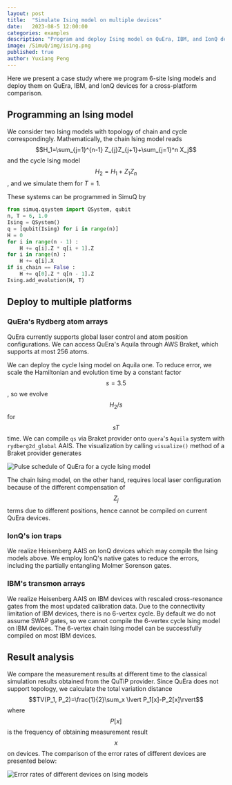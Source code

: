```yaml
---
layout: post
title:  "Simulate Ising model on multiple devices"
date:   2023-08-5 12:00:00
categories: examples
description: "Program and deploy Ising model on QuEra, IBM, and IonQ devices"
image: /SimuQ/img/ising.png
published: true
author: Yuxiang Peng
---
```


Here we present a case study where we program 6-site Ising models and deploy them on QuEra, IBM, and IonQ devices for a cross-platform comparison.

## Programming an Ising model

We consider two Ising models with topology of chain and cycle correspondingly. Mathematically, the chain Ising model reads $$H_1=\sum_{j=1}^{n-1} Z_{j}Z_{j+1}+\sum_{j=1}^n X_j$$ and the cycle Ising model $$H_2=H_1 + Z_1Z_{n}$$, and we simulate them for $T=1$.

These systems can be programmed in SimuQ by

```python
from simuq.qsystem import QSystem, qubit
n, T = 6, 1.0
Ising = QSystem()
q = [qubit(Ising) for i in range(n)]
H = 0
for i in range(n - 1) :
    H += q[i].Z * q[i + 1].Z
for i in range(n) :
    H += q[i].X
if is_chain == False :
    H += q[0].Z * q[n - 1].Z
Ising.add_evolution(H, T)
```

## Deploy to multiple platforms

### QuEra's Rydberg atom arrays

QuEra currently supports global laser control and atom position configurations. We can access QuEra's Aquila through AWS Braket, which supports at most 256 atoms.

We can deploy the cycle Ising model on Aquila one. To reduce error, we scale the Hamiltonian and evolution time by a constant factor $$s=3.5$$, so we evolve $$H_2/s$$ for $$sT$$ time. We can compile `qs` via Braket provider onto `quera`'s `Aquila` system with `rydberg2d_global` AAIS. The visualization by calling `visualize()` method of a Braket provider generates

![Pulse schedule of QuEra for a cycle Ising model](/SimuQ/img/ising_quera.png)

The chain Ising model, on the other hand, requires local laser configuration because of the different compensation of $$Z_j$$ terms due to different positions, hence cannot be compiled on current QuEra devices.

### IonQ's ion traps

We realize Heisenberg AAIS on IonQ devices which may compile the Ising models above. We employ IonQ's native gates to reduce the errors, including the partially entangling Molmer Sorenson gates.

### IBM's transmon arrays

We realize Heisenberg AAIS on IBM devices with rescaled cross-resonance gates from the most updated calibration data. Due to the connectivity limitation of IBM devices, there is no 6-vertex cycle. By default we do not assume SWAP gates, so we cannot compile the 6-vertex cycle Ising model on IBM devices. The 6-vertex chain Ising model can be successfully compiled on most IBM devices.

## Result analysis

We compare the measurement results at different time to the classical simulation results obtained from the QuTiP provider. Since QuEra does not support topology, we calculate the total variation distance $$TV(P_1, P_2)=\frac{1}{2}\sum_x \lvert P_1[x]-P_2[x]\rvert$$ where $$P[x]$$ is the frequency of obtaining measurement result $$x$$ on devices. The comparison of the error rates of different devices are presented below:

![Error rates of different devices on Ising models](/SimuQ/img/ising_errors.svg)

